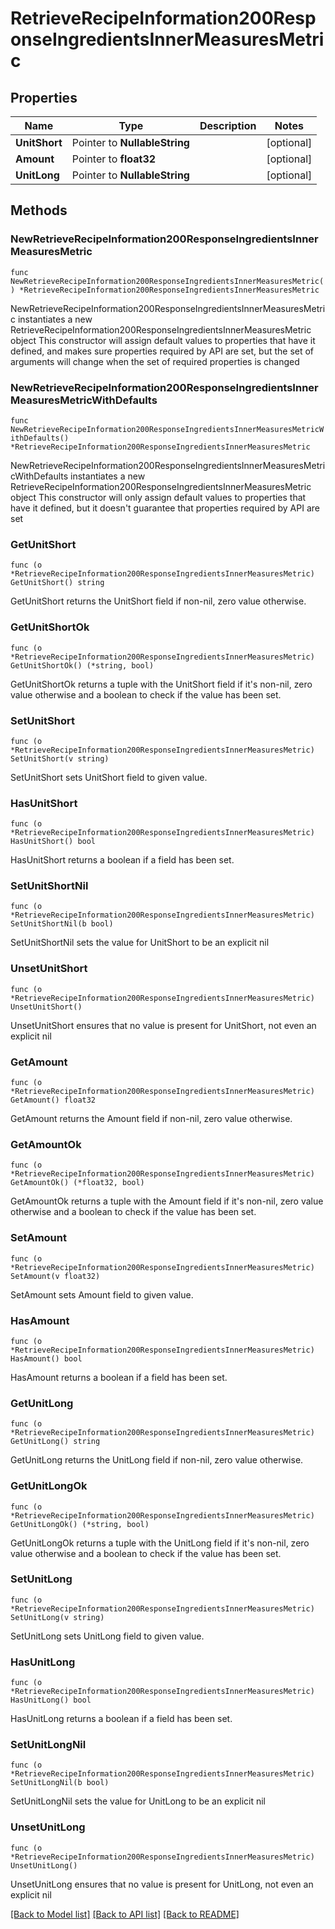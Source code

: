 # RetrieveRecipeInformation200ResponseIngredientsInnerMeasuresMetric

## Properties

Name | Type | Description | Notes
------------ | ------------- | ------------- | -------------
**UnitShort** | Pointer to **NullableString** |  | [optional] 
**Amount** | Pointer to **float32** |  | [optional] 
**UnitLong** | Pointer to **NullableString** |  | [optional] 

## Methods

### NewRetrieveRecipeInformation200ResponseIngredientsInnerMeasuresMetric

`func NewRetrieveRecipeInformation200ResponseIngredientsInnerMeasuresMetric() *RetrieveRecipeInformation200ResponseIngredientsInnerMeasuresMetric`

NewRetrieveRecipeInformation200ResponseIngredientsInnerMeasuresMetric instantiates a new RetrieveRecipeInformation200ResponseIngredientsInnerMeasuresMetric object
This constructor will assign default values to properties that have it defined,
and makes sure properties required by API are set, but the set of arguments
will change when the set of required properties is changed

### NewRetrieveRecipeInformation200ResponseIngredientsInnerMeasuresMetricWithDefaults

`func NewRetrieveRecipeInformation200ResponseIngredientsInnerMeasuresMetricWithDefaults() *RetrieveRecipeInformation200ResponseIngredientsInnerMeasuresMetric`

NewRetrieveRecipeInformation200ResponseIngredientsInnerMeasuresMetricWithDefaults instantiates a new RetrieveRecipeInformation200ResponseIngredientsInnerMeasuresMetric object
This constructor will only assign default values to properties that have it defined,
but it doesn't guarantee that properties required by API are set

### GetUnitShort

`func (o *RetrieveRecipeInformation200ResponseIngredientsInnerMeasuresMetric) GetUnitShort() string`

GetUnitShort returns the UnitShort field if non-nil, zero value otherwise.

### GetUnitShortOk

`func (o *RetrieveRecipeInformation200ResponseIngredientsInnerMeasuresMetric) GetUnitShortOk() (*string, bool)`

GetUnitShortOk returns a tuple with the UnitShort field if it's non-nil, zero value otherwise
and a boolean to check if the value has been set.

### SetUnitShort

`func (o *RetrieveRecipeInformation200ResponseIngredientsInnerMeasuresMetric) SetUnitShort(v string)`

SetUnitShort sets UnitShort field to given value.

### HasUnitShort

`func (o *RetrieveRecipeInformation200ResponseIngredientsInnerMeasuresMetric) HasUnitShort() bool`

HasUnitShort returns a boolean if a field has been set.

### SetUnitShortNil

`func (o *RetrieveRecipeInformation200ResponseIngredientsInnerMeasuresMetric) SetUnitShortNil(b bool)`

 SetUnitShortNil sets the value for UnitShort to be an explicit nil

### UnsetUnitShort
`func (o *RetrieveRecipeInformation200ResponseIngredientsInnerMeasuresMetric) UnsetUnitShort()`

UnsetUnitShort ensures that no value is present for UnitShort, not even an explicit nil
### GetAmount

`func (o *RetrieveRecipeInformation200ResponseIngredientsInnerMeasuresMetric) GetAmount() float32`

GetAmount returns the Amount field if non-nil, zero value otherwise.

### GetAmountOk

`func (o *RetrieveRecipeInformation200ResponseIngredientsInnerMeasuresMetric) GetAmountOk() (*float32, bool)`

GetAmountOk returns a tuple with the Amount field if it's non-nil, zero value otherwise
and a boolean to check if the value has been set.

### SetAmount

`func (o *RetrieveRecipeInformation200ResponseIngredientsInnerMeasuresMetric) SetAmount(v float32)`

SetAmount sets Amount field to given value.

### HasAmount

`func (o *RetrieveRecipeInformation200ResponseIngredientsInnerMeasuresMetric) HasAmount() bool`

HasAmount returns a boolean if a field has been set.

### GetUnitLong

`func (o *RetrieveRecipeInformation200ResponseIngredientsInnerMeasuresMetric) GetUnitLong() string`

GetUnitLong returns the UnitLong field if non-nil, zero value otherwise.

### GetUnitLongOk

`func (o *RetrieveRecipeInformation200ResponseIngredientsInnerMeasuresMetric) GetUnitLongOk() (*string, bool)`

GetUnitLongOk returns a tuple with the UnitLong field if it's non-nil, zero value otherwise
and a boolean to check if the value has been set.

### SetUnitLong

`func (o *RetrieveRecipeInformation200ResponseIngredientsInnerMeasuresMetric) SetUnitLong(v string)`

SetUnitLong sets UnitLong field to given value.

### HasUnitLong

`func (o *RetrieveRecipeInformation200ResponseIngredientsInnerMeasuresMetric) HasUnitLong() bool`

HasUnitLong returns a boolean if a field has been set.

### SetUnitLongNil

`func (o *RetrieveRecipeInformation200ResponseIngredientsInnerMeasuresMetric) SetUnitLongNil(b bool)`

 SetUnitLongNil sets the value for UnitLong to be an explicit nil

### UnsetUnitLong
`func (o *RetrieveRecipeInformation200ResponseIngredientsInnerMeasuresMetric) UnsetUnitLong()`

UnsetUnitLong ensures that no value is present for UnitLong, not even an explicit nil

[[Back to Model list]](../README.md#documentation-for-models) [[Back to API list]](../README.md#documentation-for-api-endpoints) [[Back to README]](../README.md)


